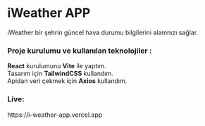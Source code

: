 <h1>iWeather APP</h1>

iWeather bir şehrin güncel hava durumu bilgilerini alamnızı sağlar.

<h3>Proje kurulumu ve kullanılan teknolojiler :</h3>

**React** kurulumunu **Vite** ile yaptım. <br/>
Tasarım için **TailwindCSS** kullandım. <br/>
Apidan veri çekmek için **Axios** kullandım.

<h3>Live:</h3>
https://i-weather-app.vercel.app
